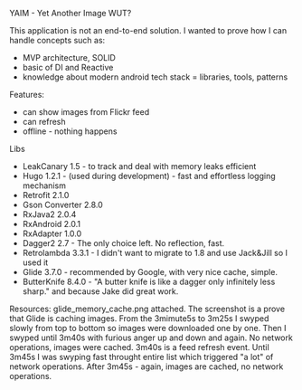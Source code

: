 YAIM - Yet Another Image WUT?

This application is not an end-to-end solution.
I wanted to prove how I can handle concepts such as:
* MVP architecture, SOLID
* basic of DI and Reactive
* knowledge about modern android tech stack = libraries, tools, patterns

Features:
* can show images from Flickr feed
* can refresh
* offline - nothing happens

Libs
* LeakCanary 1.5 - to track and deal with memory leaks efficient
* Hugo 1.2.1 - (used during development) - fast and effortless logging mechanism
* Retrofit 2.1.0 
* Gson Converter 2.8.0 
* RxJava2 2.0.4
* RxAndroid 2.0.1
* RxAdapter 1.0.0
* Dagger2 2.7 - The only choice left. No reflection, fast.
* Retrolambda 3.3.1 - I didn't want to migrate to 1.8 and use Jack&Jill so I used it
* Glide 3.7.0 - recommended by Google, with very nice cache, simple. 
* ButterKnife 8.4.0 - "A butter knife is like a dagger only infinitely less sharp." and because Jake did great work.

Resources:
glide_memory_cache.png attached.
The screenshot is a prove that Glide is caching images.
From the 3mimute5s to 3m25s I swyped slowly from top to bottom so images were downloaded one by one.
Then I swyped until 3m40s with furious anger up and down and again. 
No network operations, images were cached.
3m40s is a feed refresh event. Until 3m45s I was swyping fast throught entire list which triggered "a lot" of network operations. After 3m45s - again, images are cached, no network operations.

